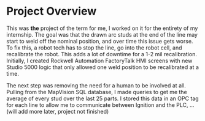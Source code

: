 # Project Overview
This was **the** project of the term for me, I worked on it for the entirety of my internship. The goal was that the drawn arc studs at the end of the line may start to weld off 
the nominal position, and over time this issue gets worse. To fix this, a robot tech has to stop the line, go into the robot cell, and recalibrate the robot. This adds a lot of downtime
for a 1-2 mil recalibration. Initially, I created Rockwell Automation FactoryTalk HMI screens with new Studio 5000 logic that only allowed one weld position to be recalibrated at a time.

The next step was removing the need for a human to be involved at all. Pulling from the MapVision SQL database, I made queries to get me the average of every stud over the last 25 parts.
I stored this data in an OPC tag for each line to allow me to communicate between Ignition and the PLC, ... (will add more later, project not finished)
